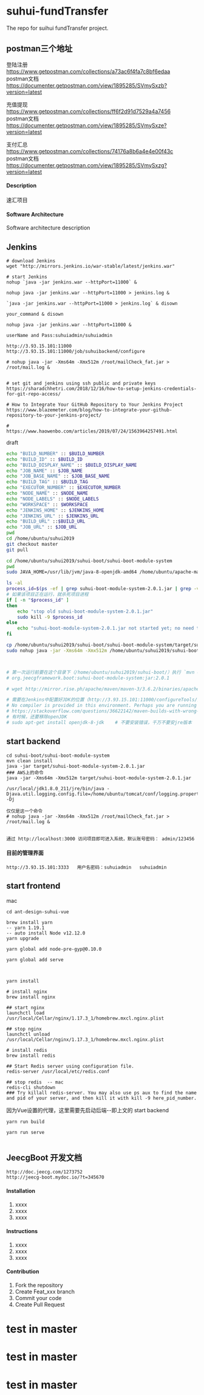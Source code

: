 
# suhui-fundTransfer   

The repo for suihui fundTransfer project.    



## postman三个地址    
登陆注册    
https://www.getpostman.com/collections/a73ac6f4fa7c8bf6edaa     
postman文档    
https://documenter.getpostman.com/view/1895285/SVmySxzb?version=latest    


充值提现    
https://www.getpostman.com/collections/ff6f2d91d7529a4a7456     
postman文档     
https://documenter.getpostman.com/view/1895285/SVmySxze?version=latest    

支付汇总      
https://www.getpostman.com/collections/74176a8b6a4e4e00f43c    
postman文档     
https://documenter.getpostman.com/view/1895285/SVmySxzg?version=latest     



#### Description    
速汇项目



#### Software Architecture
Software architecture description

## Jenkins

```
# download Jenkins
wget "http://mirrors.jenkins.io/war-stable/latest/jenkins.war" 

# start Jenkins  
nohup `java -jar jenkins.war --httpPort=11000` &

nohup java -jar jenkins.war --httpPort=11000 > jenkins.log &

`java -jar jenkins.war --httpPort=11000 > jenkins.log` & disown

your_command & disown

nohup java -jar jenkins.war --httpPort=11000 &

userName and Pass:suhuiadmin/suhuiadmin

http://3.93.15.101:11000
http://3.93.15.101:11000/job/suhuibackend/configure

# nohup java -jar -Xms64m -Xmx512m /root/mailCheck_fat.jar > /root/mail.log &


# set git and jenkins using ssh public and private keys
https://sharadchhetri.com/2018/12/16/how-to-setup-jenkins-credentials-for-git-repo-access/

# How to Integrate Your GitHub Repository to Your Jenkins Project
https://www.blazemeter.com/blog/how-to-integrate-your-github-repository-to-your-jenkins-project/

# 
https://www.haowenbo.com/articles/2019/07/24/1563964257491.html

```


draft
```sh
echo "BUILD_NUMBER" :: $BUILD_NUMBER
echo "BUILD_ID" :: $BUILD_ID
echo "BUILD_DISPLAY_NAME" :: $BUILD_DISPLAY_NAME
echo "JOB_NAME" :: $JOB_NAME
echo "JOB_BASE_NAME" :: $JOB_BASE_NAME
echo "BUILD_TAG" :: $BUILD_TAG
echo "EXECUTOR_NUMBER" :: $EXECUTOR_NUMBER
echo "NODE_NAME" :: $NODE_NAME
echo "NODE_LABELS" :: $NODE_LABELS
echo "WORKSPACE" :: $WORKSPACE
echo "JENKINS_HOME" :: $JENKINS_HOME
echo "JENKINS_URL" :: $JENKINS_URL
echo "BUILD_URL" ::$BUILD_URL
echo "JOB_URL" :: $JOB_URL
pwd
cd /home/ubuntu/suhui2019
git checkout master
git pull

cd /home/ubuntu/suhui2019/suhui-boot/suhui-boot-module-system
pwd
sudo JAVA_HOME=/usr/lib/jvm/java-8-openjdk-amd64 /home/ubuntu/apache-maven-3.6.2/bin/mvn clean install

ls -al
process_id=$(ps -ef | grep suhui-boot-module-system-2.0.1.jar | grep -v "grep" | awk '{print $2}')
# 如果该项目正在运行，就杀死项目进程
if [ -n "$process_id" ]
then 
	echo "stop old suhui-boot-module-system-2.0.1.jar"
    sudo kill -9 $process_id
else 
	echo "suhui-boot-module-system-2.0.1.jar not started yet; no need to kill it"
fi

cp /home/ubuntu/suhui2019/suhui-boot/suhui-boot-module-system/target/suhui-boot-module-system-2.0.1.jar /home/ubuntu/
sudo nohup java -jar -Xms64m -Xmx512m /home/ubuntu/suhui2019/suhui-boot/suhui-boot-module-system/target/suhui-boot-module-system-2.0.1.jar >/home/ubuntu/suhui.log &



# 第一次运行前要在这个目录下（/home/ubuntu/suhui2019/suhui-boot/）执行 `mvn clean install`以生成项目必要的jar包 
# org.jeecgframework.boot:suhui-boot-module-system:jar:2.0.1

# wget http://mirror.rise.ph/apache/maven/maven-3/3.6.2/binaries/apache-maven-3.6.2-bin.tar.gz

# 需要在Jenkins中配置好JDK的位置（http://3.93.15.101:11000/configureTools/）。否则会容易出现这个错误：
# No compiler is provided in this environment. Perhaps you are running on a JRE rather than a JDK?
# https://stackoverflow.com/questions/36622142/maven-builds-with-wrong-jdk-on-jenkins/36623758
# 有时候，还要移除openJDK
# sudo apt-get install openjdk-8-jdk    # 不要安装错误，千万不要安jre版本


```


## start backend   

```
cd suhui-boot/suhui-boot-module-system
mvn clean install
java -jar target/suhui-boot-module-system-2.0.1.jar
### AWS上的命令
java -jar -Xms64m -Xmx512m target/suhui-boot-module-system-2.0.1.jar

/usr/local/jdk1.8.0_211/jre/bin/java -Djava.util.logging.config.file=/home/ubuntu/tomcat/conf/logging.properties -Dj

仅仅是这一个命令
# nohup java -jar -Xms64m -Xmx512m /root/mailCheck_fat.jar > /root/mail.log &


通过 http://localhost:3000 访问项目即可进入系统，默认账号密码： admin/123456

```

#### 目前的管理界面
```
http://3.93.15.101:3333   用户名密码：suhuiadmin   suhuiadmin

```

## start frontend    



mac
```
cd ant-design-suhui-vue

brew install yarn
-- yarn 1.19.1
-- auto install Node v12.12.0
yarn upgrade

yarn global add node-pre-gyp@0.10.0

yarn global add serve



yarn install

# install nginx
brew install nginx 

## start nginx
launchctl load /usr/local/Cellar/nginx/1.17.3_1/homebrew.mxcl.nginx.plist  

## stop nginx
launchctl unload /usr/local/Cellar/nginx/1.17.3_1/homebrew.mxcl.nginx.plist  

# install redis
brew install redis

## Start Redis server using configuration file.
redis-server /usr/local/etc/redis.conf

## stop redis  -- mac
redis-cli shutdown
### Try killall redis-server. You may also use ps aux to find the name and pid of your server, and then kill it with kill -9 here_pid_number.

```

因为Vue设置的代理，这里需要先启动后端--即上文的 start backend     
```
yarn run build

yarn run serve


```


## JeecgBoot 开发文档   
```
http://doc.jeecg.com/1273752
http://jeecg-boot.mydoc.io/?t=345670
```

#### Installation

1. xxxx
2. xxxx
3. xxxx

#### Instructions

1. xxxx
2. xxxx
3. xxxx

#### Contribution

1. Fork the repository
2. Create Feat_xxx branch
3. Commit your code
4. Create Pull Request

# test in master
# test in master
# test in master
